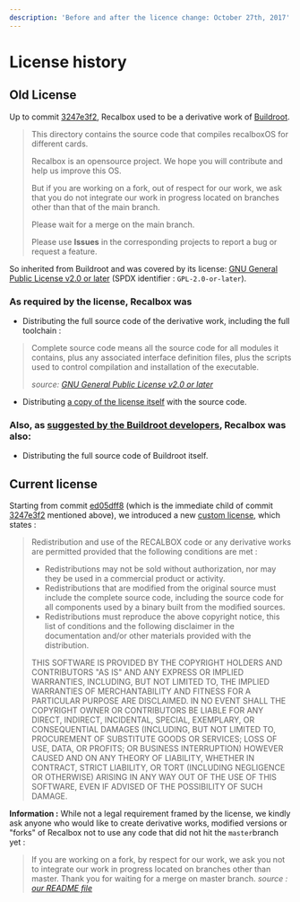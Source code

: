 ```yaml
---
description: 'Before and after the licence change: October 27th, 2017'
---
```


# License history

## Old License

Up to commit [3247e3f2](https://gitlab.com/recalbox/recalbox/commit/3247e3f2d3dc60a926673d54b3dff3604e640763), Recalbox used to be a derivative work of [Buildroot](https://buildroot.org/).

> This directory contains the source code that compiles recalboxOS for different cards.
>
> Recalbox is an opensource project. We hope you will contribute and help us improve this OS.
>
> But if you are working on a fork, out of respect for our work, we ask that you do not integrate our work in progress located on branches other than that of the main branch.
>
> Please wait for a merge on the main branch.
>
> Please use  **Issues**  in the corresponding projects to report a bug or request a feature.

So inherited from Buildroot and was covered by its license: [GNU General Public License v2.0 or later](https://spdx.org/licenses/GPL-2.0-or-later.html) \(SPDX identifier : `GPL-2.0-or-later`\).



### As required by the license, Recalbox was

* Distributing the full source code of the derivative work, including the full toolchain :

> Complete source code means all the source code for all modules it contains, plus any associated interface definition files, plus the scripts used to control compilation and installation of the executable.
>
> _source:_ [_GNU General Public License v2.0 or later_](https://spdx.org/licenses/GPL-2.0-or-later.html)​

* Distributing [a copy of the license itself](https://gitlab.com/recalbox/recalbox/blob/3247e3f2d3dc60a926673d54b3dff3604e640763/COPYING) with the source code.



### Also, as [suggested by the Buildroot developers](https://buildroot.org/downloads/manual/manual.html#legal-info-buildroot), Recalbox was also:

* Distributing the full source code of Buildroot itself.

## Current license <a id="current-license"></a>

Starting from commit [ed05dff8](https://gitlab.com/recalbox/recalbox/commit/ed05dff8) \(which is the immediate child of commit [3247e3f2](https://gitlab.com/recalbox/recalbox/commit/3247e3f2d3dc60a926673d54b3dff3604e640763) mentioned above\), we introduced a new [custom license](https://gitlab.com/recalbox/recalbox/blob/master/LICENSE.md), which states :

> Redistribution and use of the RECALBOX code or any derivative works are permitted provided that the following conditions are met :
>
> * Redistributions may not be sold without authorization, nor may they be used in a commercial product or activity.
> * Redistributions that are modified from the original source must include the complete source code, including the source code for all components used by a binary built from the modified sources.
> * Redistributions must reproduce the above copyright notice, this list of conditions and the following disclaimer in the documentation and/or other materials provided with the distribution.
>
> THIS SOFTWARE IS PROVIDED BY THE COPYRIGHT HOLDERS AND CONTRIBUTORS "AS IS" AND ANY EXPRESS OR IMPLIED WARRANTIES, INCLUDING, BUT NOT LIMITED TO, THE IMPLIED WARRANTIES OF MERCHANTABILITY AND FITNESS FOR A PARTICULAR PURPOSE ARE DISCLAIMED. IN NO EVENT SHALL THE COPYRIGHT OWNER OR CONTRIBUTORS BE LIABLE FOR ANY DIRECT, INDIRECT, INCIDENTAL, SPECIAL, EXEMPLARY, OR CONSEQUENTIAL DAMAGES \(INCLUDING, BUT NOT LIMITED TO, PROCUREMENT OF SUBSTITUTE GOODS OR SERVICES; LOSS OF USE, DATA, OR PROFITS; OR BUSINESS INTERRUPTION\) HOWEVER CAUSED AND ON ANY THEORY OF LIABILITY, WHETHER IN CONTRACT, STRICT LIABILITY, OR TORT \(INCLUDING NEGLIGENCE OR OTHERWISE\) ARISING IN ANY WAY OUT OF THE USE OF THIS SOFTWARE, EVEN IF ADVISED OF THE POSSIBILITY OF SUCH DAMAGE.

**Information :** While not a legal requirement framed by the license, we kindly ask anyone who would like to create derivative works, modified versions or "forks" of Recalbox not to use any code that did not hit the `master`branch yet :

> If you are working on a fork, by respect for our work, we ask you not to integrate our work in progress located on branches other than master. Thank you for waiting for a merge on master branch. _source :_ [_our README file_](https://gitlab.com/recalbox/recalbox/blob/master/README.md)_​_


